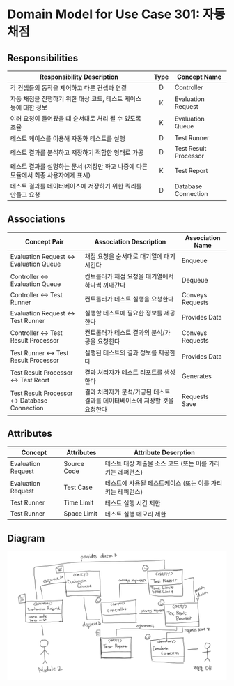 # Domain Model for Use Case 301: 자동채점

## Responsibilities
| Responsibility Description | Type | Concept Name |
| - | :-: | - |
| 각 컨셉들의 동작을 제어하고 다른 컨셉과 연결 | D | Controller |
| 자동 채점을 진행하기 위한 대상 코드, 테스트 케이스 등에 대한 정보 | K | Evaluation Request |
| 여러 요청이 들어왔을 떄 순서대로 처리 될 수 있도록 조율 | K | Evaluation Queue |
| 테스트 케이스를 이용해 자동화 테스트를 실행 | D | Test Runner |
| 테스트 결과를 분석하고 저장하기 적합한 형태로 가공 | D | Test Result Processor |
| 테스트 결과를 설명하는 문서 (저장만 하고 나중에 다른 모듈에서 최종 사용자에게 표시) | K | Test Report |
| 테스트 결과를 데이터베이스에 저장하기 위한 쿼리를 만들고 요청 | D | Database Connection |

## Associations
| Concept Pair | Association Description | Association Name |
| - | - | - |
| Evaluation Request <-> Evaluation Queue | 채점 요청을 순서대로 대기열에 대기시킨다 | Enqueue |
| Controller <-> Evaluation Queue | 컨트롤러가 채점 요청을 대기열에서 하나씩 꺼내간다 | Dequeue |
| Controller <-> Test Runner | 컨트롤러가 테스트 실행을 요청한다 | Conveys Requests |
| Evaluation Request <-> Test Runner | 실행할 테스트에 필요한 정보를 제공한다 | Provides Data |
| Controller <-> Test Result Processor | 컨트롤러가 테스트 결과의 분석/가공을 요청한다 | Conveys Requests |
| Test Runner <-> Test Result Processor | 실행된 테스트의 결과 정보를 제공한다 | Provides Data |
| Test Result Processor <-> Test Reort | 결과 처리자가 테스트 리포트를 생성한다 | Generates
| Test Result Processor <-> Database Connection | 결과 처리자가 분석/가공된 테스트결과를 데이터베이스에 저장할 것을 요청한다 | Requests Save |

## Attributes
| Concept | Attributes | Attribute Descrption |
| - | - | - |
| Evaluation Request | Source Code | 테스트 대상 제출물 소스 코드 (또는 이를 가리키는 레퍼런스) |
| Evaluation Request | Test Case | 테스트에 사용될 테스트케이스 (또는 이를 가리키는 레퍼런스) |
| Test Runner | Time Limit | 테스트 실행 시간 제한 |
| Test Runner | Space Limit | 테스트 실행 메모리 제한 |

## Diagram

![Domain Model Diagram for UC 301](img/Domain_Model_301_Diagram.png)